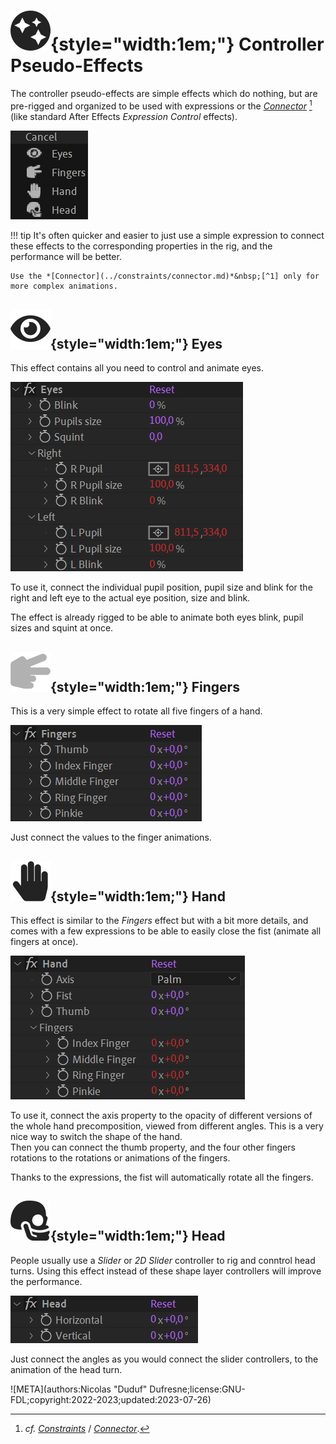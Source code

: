 # ![](../../img/duik/icons/fx.svg){style="width:1em;"} Controller Pseudo-Effects

The controller pseudo-effects are simple effects which do nothing, but are pre-rigged and organized to be used with expressions or the *[Connector](../constraints/connector.md)*&nbsp;[^1] (like standard After Effects *Expression Control* effects).

![](../../img/duik/controllers/pseudo.png)

!!! tip
    It's often quicker and easier to just use a simple expression to connect these effects to the corresponding properties in the rig, and the performance will be better.

    Use the *[Connector](../constraints/connector.md)*&nbsp;[^1] only for more complex animations.

## ![](../../img/duik/icons/eye.svg){style="width:1em;"} Eyes

This effect contains all you need to control and animate eyes.

![](../../img/duik/controllers/eyes-pe.png)

To use it, connect the individual pupil position, pupil size and blink for the right and left eye to the actual eye position, size and blink.

The effect is already rigged to be able to animate both eyes blink, pupil sizes and squint at once.

## ![](../../img/duik/icons/fingers.svg){style="width:1em;"} Fingers

This is a very simple effect to rotate all five fingers of a hand.

![](../../img/duik/controllers/fingers-pe.png)

Just connect the values to the finger animations.

## ![](../../img/duik/icons/controller.svg){style="width:1em;"} Hand

This effect is similar to the *Fingers* effect but with a bit more details, and comes with a few expressions to be able to easily close the fist (animate all fingers at once).

![](../../img/duik/controllers/hand-pe.png)

To use it, connect the axis property to the opacity of different versions of the whole hand precomposition, viewed from different angles. This is a very nice way to switch the shape of the hand.  
Then you can connect the thumb property, and the four other fingers rotations to the rotations or animations of the fingers.

Thanks to the expressions, the fist will automatically rotate all the fingers.

## ![](../../img/duik/icons/head.svg){style="width:1em;"} Head

People usually use a *Slider* or *2D Slider* controller to rig and conntrol head turns. Using this effect instead of these shape layer controllers will improve the performance.

![](../../img/duik/controllers/head-pe.png)

Just connect the angles as you would connect the slider controllers, to the animation of the head turn.

[^1]: *cf.* *[Constraints](../constraints/index.md)* / *[Connector](../constraints/connector.md)*.


![META](authors:Nicolas "Duduf" Dufresne;license:GNU-FDL;copyright:2022-2023;updated:2023-07-26)

